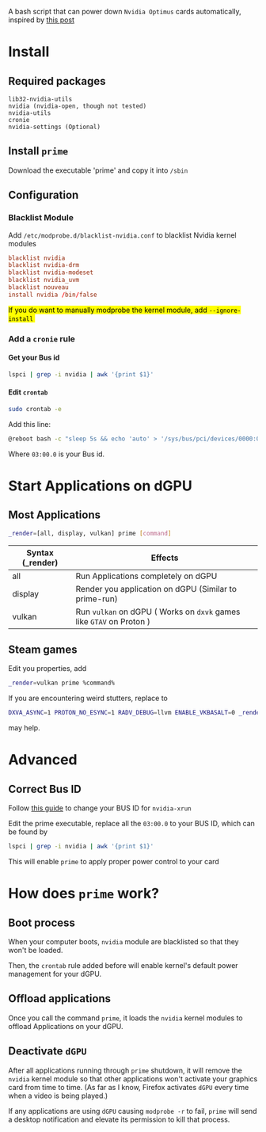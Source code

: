 A bash script that can power down `Nvidia Optimus` cards automatically, inspired by [this post](https://www.reddit.com/r/linux_gaming/comments/sqqzl4/nvidia_primerun_on_wayland_instead_of_nvidiaxrun/)

# Install

## Required packages

```pacman
lib32-nvidia-utils
nvidia (nvidia-open, though not tested)
nvidia-utils
cronie
nvidia-settings (Optional)
```

## Install `prime`

Download the executable 'prime' and copy it into `/sbin`

## Configuration

### Blacklist Module

Add `/etc/modprobe.d/blacklist-nvidia.conf` to blacklist Nvidia kernel modules

```blacklist-nvidia.conf
blacklist nvidia
blacklist nvidia-drm
blacklist nvidia-modeset
blacklist nvidia_uvm
blacklist nouveau
install nvidia /bin/false
```

<mark> If you do want to manually modprobe the kernel module, add `--ignore-install` </mark>

### Add a `cronie` rule

#### Get your Bus id

```bash
lspci | grep -i nvidia | awk '{print $1}'
```

#### Edit `crontab`

```bash
sudo crontab -e
```

Add this line:

```bash
@reboot bash -c "sleep 5s && echo 'auto' > '/sys/bus/pci/devices/0000:03:00.0/power/control'"
```

Where `03:00.0` is your Bus id.

# Start Applications on dGPU

## Most Applications

```bash
_render=[all, display, vulkan] prime [command]
```

| Syntax (_render) | Effects                                                      |
| ---------------- | ------------------------------------------------------------ |
| all              | Run Applications completely on dGPU                          |
| display          | Render you application on dGPU (Similar to prime-run)        |
| vulkan           | Run `vulkan` on dGPU  ( Works on `dxvk` games like `GTAV` on Proton ) |

## Steam games

Edit you properties, add

```bash
_render=vulkan prime %command%
```

If you are encountering weird stutters, replace to

```bash
DXVA_ASYNC=1 PROTON_NO_ESYNC=1 RADV_DEBUG=llvm ENABLE_VKBASALT=0 _render=vulkan prime %command%
```

may help.

# Advanced

## Correct Bus ID

Follow [this guide](https://github.com/Witko/nvidia-xrun#setting-the-right-bus-id) to change your BUS ID for `nvidia-xrun`

Edit the prime executable, replace all the `03:00.0` to your BUS ID, which can be found by 

```bash
lspci | grep -i nvidia | awk '{print $1}'
```



This will enable `prime` to apply proper power control to your card

# How does `prime` work?

## Boot process

When your computer boots, `nvidia` module are blacklisted so that they won't be loaded.

Then, the `crontab` rule added before will enable kernel's default power management for your dGPU.

## Offload applications

Once you call the command `prime`, it loads the `nvidia` kernel modules to offload Applications on your dGPU.

## Deactivate `dGPU`

After all applications running through `prime` shutdown, it will remove the `nvidia` kernel module so that other applications won't activate your graphics card from time to time. (As far as I know, Firefox activates `dGPU` every time when a video is being played.)

If any applications are using `dGPU` causing `modprobe -r` to fail, `prime` will send a desktop notification and elevate its permission to kill that process.
